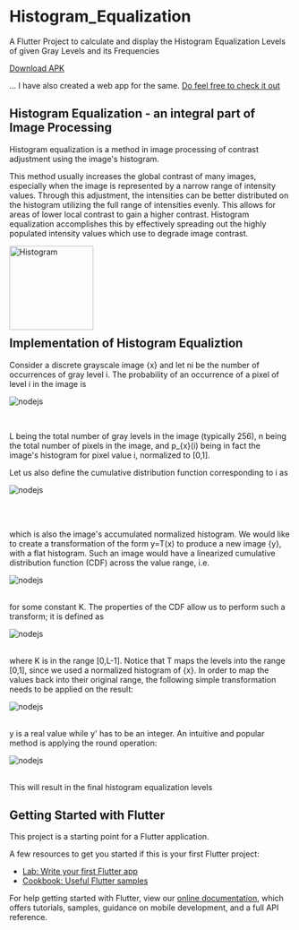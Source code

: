 # Histogram_Equalization

A Flutter Project to calculate and display the Histogram Equalization Levels of given Gray Levels and its Frequencies

[Download APK](https://github.com/kulvir06/histogram_equalization_mobile_app/raw/master/build/app-release.apk)

 ... I have also created a web app for the same. [Do feel free to check it out](https://fathomless-crag-64256.herokuapp.com/)

## Histogram Equalization - an integral part of Image Processing

Histogram equalization is a method in image processing of contrast adjustment using the image's histogram.

This method usually increases the global contrast of many images, especially when the image is represented by a narrow range of intensity values.
Through this adjustment, the intensities can be better distributed on the histogram utilizing the full range of intensities evenly.
This allows for areas of lower local contrast to gain a higher contrast. 
Histogram equalization accomplishes this by effectively spreading out the highly populated intensity values which use to degrade image contrast.

<img align="left" alt="Histogram" height="150" src="https://upload.wikimedia.org/wikipedia/commons/thumb/c/ca/Histogrammeinebnung.png/450px-Histogrammeinebnung.png" /> <br/>

<br/><br/><br/>

## <br/><br/>Implementation of Histogram Equaliztion

Consider a discrete grayscale image {x} and let ni be the number of occurrences of gray level i. 
The probability of an occurrence of a pixel of level i in the image is

<img align="left" alt="nodejs" src="https://wikimedia.org/api/rest_v1/media/math/render/svg/2085ca8d9ae45213103bff0b9c786ca717e55bba" /> <br/>

<br/>

L being the total number of gray levels in the image (typically 256), n being the total number of pixels in the image, 
and p_{x}(i) being in fact the image's histogram for pixel value i, normalized to [0,1].

Let us also define the cumulative distribution function corresponding to i as

<img align="left" alt="nodejs" src="https://wikimedia.org/api/rest_v1/media/math/render/svg/f11f4672c6dbd582515ce0581788ac9b873e17e5" /> <br/>

<br/>

<br/>which is also the image's accumulated normalized histogram.
We would like to create a transformation of the form y=T(x) to produce a new image {y}, with a flat histogram. 
Such an image would have a linearized cumulative distribution function (CDF) across the value range, i.e.

<img align="left" alt="nodejs" src="https://wikimedia.org/api/rest_v1/media/math/render/svg/f356b5565f52a91358b496f6ab1cb21e389f4ddd" />

<br/>

<br/>for some constant K. The properties of the CDF allow us to perform such a transform; it is defined as

<img align="left" alt="nodejs" src="https://wikimedia.org/api/rest_v1/media/math/render/svg/57b9277fa5b9b68f953c4973e494062d44bbe8ee" />
<br/>

<br/>where K is in the range [0,L-1]. 
Notice that T maps the levels into the range [0,1], since we used a normalized histogram of {x}. 
In order to map the values back into their original range, the following simple transformation needs to be applied on the result:

<img align="left" alt="nodejs" src="https://wikimedia.org/api/rest_v1/media/math/render/svg/a508afa5424e31b8133c7d993be90e3f4df5234d" />
<br/>

<br/>y is a real value while y' has to be an integer. An intuitive and popular method is applying the round operation:

<img align="left" alt="nodejs" src="https://wikimedia.org/api/rest_v1/media/math/render/svg/f63003a93dd32519f3b65f4b77deaf771d40e11a" />

<br/>

<br/>This will result in the final histogram equalization levels

## Getting Started with Flutter

This project is a starting point for a Flutter application.

A few resources to get you started if this is your first Flutter project:

- [Lab: Write your first Flutter app](https://flutter.dev/docs/get-started/codelab)
- [Cookbook: Useful Flutter samples](https://flutter.dev/docs/cookbook)

For help getting started with Flutter, view our
[online documentation](https://flutter.dev/docs), which offers tutorials,
samples, guidance on mobile development, and a full API reference.


